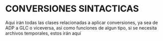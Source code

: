 # CONVERSIONES SINTACTICAS

Aqui irán todas las clases relacionadas a aplicar conversiones, ya sea de
ADP a GLC o viceversa, asi como funciones de algun tipo, si se necesita archivos
temporales, estos irán aquí
